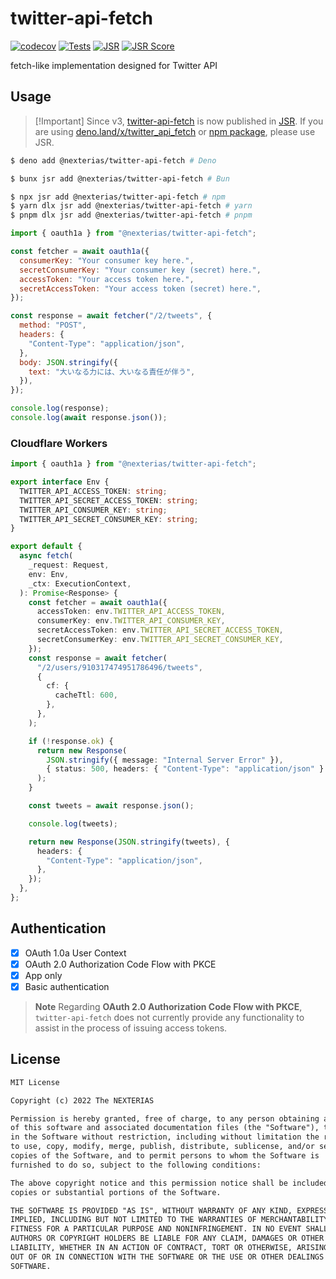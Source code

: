# twitter-api-fetch

[![codecov](https://codecov.io/gh/nexterias/twitter-api-fetch/branch/main/graph/badge.svg?token=9A7VFTMH3R)](https://codecov.io/gh/nexterias/twitter-api-fetch)
[![Tests](https://github.com/nexterias/twitter-api-fetch/actions/workflows/tests.yml/badge.svg?branch=main)](https://github.com/nexterias/twitter-api-fetch/actions/workflows/tests.yml)
[![JSR](https://jsr.io/badges/@nexterias/twitter-api-fetch)](https://jsr.io/@nexterias/twitter-api-fetch)
[![JSR Score](https://jsr.io/badges/@nexterias/twitter-api-fetch/score)](https://jsr.io/@nexterias/twitter-api-fetch)

fetch-like implementation designed for Twitter API

## Usage

> [!Important] Since v3,
> [twitter-api-fetch](https://jsr.io/@nexterias/twitter-api-fetch) is now
> published in [JSR](https://jsr.io). If you are using
> [deno.land/x/twitter_api_fetch](https://deno.land/x/twitter_api_fetch) or
> [npm package](https://npmjs.com/package/twitter-api-fetch), please use JSR.

```bash
$ deno add @nexterias/twitter-api-fetch # Deno

$ bunx jsr add @nexterias/twitter-api-fetch # Bun

$ npx jsr add @nexterias/twitter-api-fetch # npm
$ yarn dlx jsr add @nexterias/twitter-api-fetch # yarn
$ pnpm dlx jsr add @nexterias/twitter-api-fetch # pnpm
```

```js
import { oauth1a } from "@nexterias/twitter-api-fetch";

const fetcher = await oauth1a({
  consumerKey: "Your consumer key here.",
  secretConsumerKey: "Your consumer key (secret) here.",
  accessToken: "Your access token here.",
  secretAccessToken: "Your access token (secret) here.",
});

const response = await fetcher("/2/tweets", {
  method: "POST",
  headers: {
    "Content-Type": "application/json",
  },
  body: JSON.stringify({
    text: "大いなる力には、大いなる責任が伴う",
  }),
});

console.log(response);
console.log(await response.json());
```

### Cloudflare Workers

```ts
import { oauth1a } from "@nexterias/twitter-api-fetch";

export interface Env {
  TWITTER_API_ACCESS_TOKEN: string;
  TWITTER_API_SECRET_ACCESS_TOKEN: string;
  TWITTER_API_CONSUMER_KEY: string;
  TWITTER_API_SECRET_CONSUMER_KEY: string;
}

export default {
  async fetch(
    _request: Request,
    env: Env,
    _ctx: ExecutionContext,
  ): Promise<Response> {
    const fetcher = await oauth1a({
      accessToken: env.TWITTER_API_ACCESS_TOKEN,
      consumerKey: env.TWITTER_API_CONSUMER_KEY,
      secretAccessToken: env.TWITTER_API_SECRET_ACCESS_TOKEN,
      secretConsumerKey: env.TWITTER_API_SECRET_CONSUMER_KEY,
    });
    const response = await fetcher(
      "/2/users/910317474951786496/tweets",
      {
        cf: {
          cacheTtl: 600,
        },
      },
    );

    if (!response.ok) {
      return new Response(
        JSON.stringify({ message: "Internal Server Error" }),
        { status: 500, headers: { "Content-Type": "application/json" } },
      );
    }

    const tweets = await response.json();

    console.log(tweets);

    return new Response(JSON.stringify(tweets), {
      headers: {
        "Content-Type": "application/json",
      },
    });
  },
};
```

## Authentication

- [x] OAuth 1.0a User Context
- [x] OAuth 2.0 Authorization Code Flow with PKCE
- [x] App only
- [x] Basic authentication

> **Note** Regarding **OAuth 2.0 Authorization Code Flow with PKCE**,
> `twitter-api-fetch` does not currently provide any functionality to assist in
> the process of issuing access tokens.

## License

```txt
MIT License

Copyright (c) 2022 The NEXTERIAS

Permission is hereby granted, free of charge, to any person obtaining a copy
of this software and associated documentation files (the "Software"), to deal
in the Software without restriction, including without limitation the rights
to use, copy, modify, merge, publish, distribute, sublicense, and/or sell
copies of the Software, and to permit persons to whom the Software is
furnished to do so, subject to the following conditions:

The above copyright notice and this permission notice shall be included in all
copies or substantial portions of the Software.

THE SOFTWARE IS PROVIDED "AS IS", WITHOUT WARRANTY OF ANY KIND, EXPRESS OR
IMPLIED, INCLUDING BUT NOT LIMITED TO THE WARRANTIES OF MERCHANTABILITY,
FITNESS FOR A PARTICULAR PURPOSE AND NONINFRINGEMENT. IN NO EVENT SHALL THE
AUTHORS OR COPYRIGHT HOLDERS BE LIABLE FOR ANY CLAIM, DAMAGES OR OTHER
LIABILITY, WHETHER IN AN ACTION OF CONTRACT, TORT OR OTHERWISE, ARISING FROM,
OUT OF OR IN CONNECTION WITH THE SOFTWARE OR THE USE OR OTHER DEALINGS IN THE
SOFTWARE.
```
